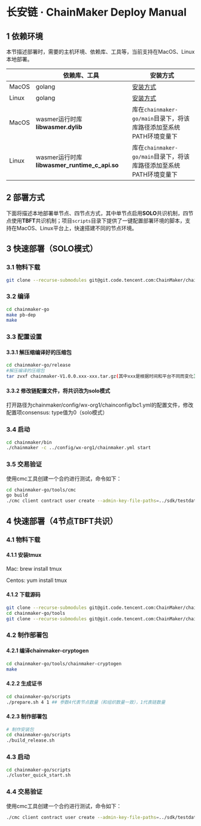 # 长安链 · ChainMaker Deploy Manual

## 1 依赖环境

本节描述部署时，需要的主机环境、依赖库、工具等，当前支持在MacOS、Linux本地部署。

|       | 依赖库、工具                                  | 安装方式                                                     |
| ----- | --------------------------------------------- | ------------------------------------------------------------ |
| MacOS | golang                                        | [安装方式](https://golang.org/doc/install#install)           |
| Linux | golang                                        | [安装方式](https://golang.org/doc/install#download)          |
| MacOS | wasmer运行时库 **libwasmer.dylib**            | 库在`chainmaker-go/main`目录下，将该库路径添加至系统PATH环境变量下 |
| Linux | wasmer运行时库 **libwasmer_runtime_c_api.so** | 库在`chainmaker-go/main`目录下，将该库路径添加至系统PATH环境变量下 |


## 2 部署方式

下面将描述本地部署单节点、四节点方式，其中单节点启用**SOLO**共识机制，四节点使用**TBFT**共识机制；项目`scripts`目录下提供了一键配置部署环境的脚本，支持在MacOS、Linux平台上，快速搭建不同的节点环境。

## 3 快速部署（SOLO模式）

### 3.1 物料下载

```sh
git clone --recurse-submodules git@git.code.tencent.com:ChainMaker/chainmaker-go.git
```

### 3.2 编译

```sh
cd chainmaker-go
make pb-dep
make
```

### 3.3 配置设置

#### 3.3.1 解压缩编译好的压缩包

```sh
cd chainmaker-go/release
#解压编译的压缩包
tar zvxf chainmaker-V1.0.0.xxx-xxx.tar.gz(其中xxx是根据时间和平台不同而变化)
```

#### 3.3.2 修改链配置文件，将共识改为solo模式

打开路径为chainmaker/config/wx-org1/chainconfig/bc1.yml的配置文件，修改配置项consensus: type值为0（solo模式）

### 3.4 启动

```sh
cd chainmaker/bin
./chainmaker -c ../config/wx-org1/chainmaker.yml start
```

### 3.5 交易验证

使用cmc工具创建一个合约进行测试，命令如下：

```sh
cd chainmaker-go/tools/cmc
go build
./cmc client contract user create --admin-key-file-paths=../sdk/testdata/crypto-config/wx-org1.chainmaker.org/user/admin1/admin1.tls.key --admin-crt-file-paths=../sdk/testdata/crypto-config/wx-org1.chainmaker.org/user/admin1/admin1.tls.crt  --org-id=wx-org1.chainmaker.org --chain-id=chain1 --client-crt-file-paths=../sdk/testdata/crypto-config/wx-org1.chainmaker.org/user/client1/client1.tls.crt --client-key-file-paths=../sdk/testdata/crypto-config/wx-org1.chainmaker.org/user/client1/client1.tls.key --byte-code-path=../../test/wasm/asset-rust-0.7.2.wasm --contract-name=asset_new24 --runtime-type=WASMER --sdk-conf-path=../sdk/testdata/sdk_config.yml --version=1.0 --sync-result=true --params="{\"issue_limit\":\"500000000\",\"total_supply\":\"1000000000\"}"
```

## 4 快速部署（4节点TBFT共识）

### 4.1 物料下载

#### 4.1.1 安装tmux

Mac: brew install tmux

Centos: yum install tmux

#### 4.1.2 下载源码

```sh
git clone --recurse-submodules git@git.code.tencent.com:ChainMaker/chainmaker-go.git
cd chainmaker-go/tools
git clone --recurse-submodules git@git.code.tencent.com:ChainMaker/chainmaker-cryptogen.git
```

### 4.2 制作部署包

#### 4.2.1 编译chainmaker-cryptogen

```sh
cd chainmaker-go/tools/chainmaker-cryptogen
make
```

#### 4.2.2 生成证书

```sh
cd chainmaker-go/scripts
./prepare.sh 4 1 ## 参数4代表节点数量（和组织数量一致），1代表链数量
```

#### 4.2.3 制作部署包

```sh
# 制作安装包
cd chainmaker-go/scripts
./build_release.sh
```

### 4.3 启动

```sh
cd chainmaker-go/scripts
./cluster_quick_start.sh
```

### 4.4 交易验证

使用cmc工具创建一个合约进行测试，命令如下：

```sh
./cmc client contract user create --admin-key-file-paths=../sdk/testdata/crypto-config/wx-org1.chainmaker.org/user/admin1/admin1.tls.key --admin-crt-file-paths=../sdk/testdata/crypto-config/wx-org1.chainmaker.org/user/admin1/admin1.tls.crt  --org-id=wx-org1.chainmaker.org --chain-id=chain1 --client-crt-file-paths=../sdk/testdata/crypto-config/wx-org1.chainmaker.org/user/client1/client1.tls.crt --client-key-file-paths=../sdk/testdata/crypto-config/wx-org1.chainmaker.org/user/client1/client1.tls.key --byte-code-path=../../test/wasm/asset-rust-0.7.2.wasm --contract-name=asset_new24 --runtime-type=WASMER --sdk-conf-path=../sdk/testdata/sdk_config.yml --version=1.0 --sync-result=true --params="{\"issue_limit\":\"500000000\",\"total_supply\":\"1000000000\"}"
```

















